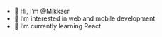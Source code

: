 - 👋 Hi, I’m @Mikkser
- 👀 I’m interested in web and mobile development
- 🌱 I’m currently learning React

<!---
Mikkser/Mikkser is a ✨ special ✨ repository because its `README.md` (this file) appears on your GitHub profile.
You can click the Preview link to take a look at your changes.
--->
